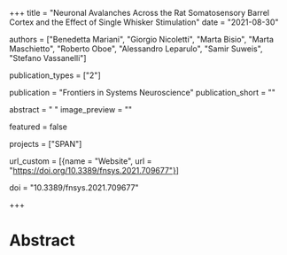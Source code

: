 +++
title = "Neuronal Avalanches Across the Rat Somatosensory Barrel Cortex and the Effect of Single Whisker Stimulation"
date = "2021-08-30"

authors = ["Benedetta Mariani", "Giorgio Nicoletti", "Marta Bisio", "Marta Maschietto", "Roberto Oboe", "Alessandro Leparulo", "Samir Suweis", "Stefano Vassanelli"]

publication_types = ["2"]

publication = "Frontiers in Systems Neuroscience"
publication_short = ""

abstract = " "
image_preview = ""

featured = false

projects = ["SPAN"]

url_custom = [{name = "Website", url = "https://doi.org/10.3389/fnsys.2021.709677"}]

doi = "10.3389/fnsys.2021.709677"

+++
# Abstract